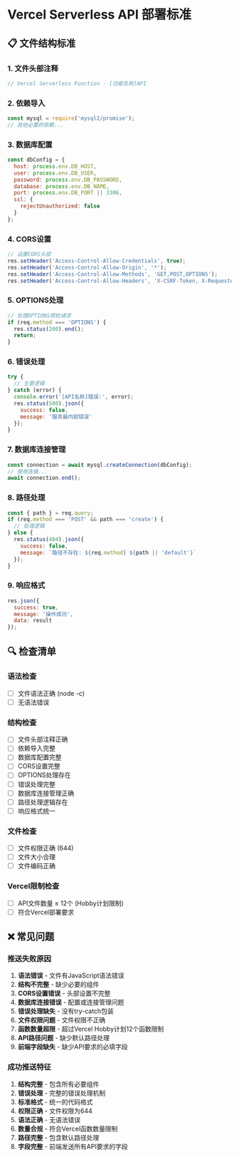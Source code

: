 # Vercel Serverless API 部署标准

## 📋 文件结构标准

### 1. 文件头部注释
```javascript
// Vercel Serverless Function - [功能名称]API
```

### 2. 依赖导入
```javascript
const mysql = require('mysql2/promise');
// 其他必要的依赖...
```

### 3. 数据库配置
```javascript
const dbConfig = {
  host: process.env.DB_HOST,
  user: process.env.DB_USER,
  password: process.env.DB_PASSWORD,
  database: process.env.DB_NAME,
  port: process.env.DB_PORT || 3306,
  ssl: {
    rejectUnauthorized: false
  }
};
```

### 4. CORS设置
```javascript
// 设置CORS头部
res.setHeader('Access-Control-Allow-Credentials', true);
res.setHeader('Access-Control-Allow-Origin', '*');
res.setHeader('Access-Control-Allow-Methods', 'GET,POST,OPTIONS');
res.setHeader('Access-Control-Allow-Headers', 'X-CSRF-Token, X-Requested-With, Accept, Accept-Version, Content-Length, Content-MD5, Content-Type, Date, X-Api-Version, Authorization');
```

### 5. OPTIONS处理
```javascript
// 处理OPTIONS预检请求
if (req.method === 'OPTIONS') {
  res.status(200).end();
  return;
}
```

### 6. 错误处理
```javascript
try {
  // 主要逻辑
} catch (error) {
  console.error('[API名称]错误:', error);
  res.status(500).json({
    success: false,
    message: '服务器内部错误'
  });
}
```

### 7. 数据库连接管理
```javascript
const connection = await mysql.createConnection(dbConfig);
// 使用连接...
await connection.end();
```

### 8. 路径处理
```javascript
const { path } = req.query;
if (req.method === 'POST' && path === 'create') {
  // 处理逻辑
} else {
  res.status(404).json({
    success: false,
    message: `路径不存在: ${req.method} ${path || 'default'}`
  });
}
```

### 9. 响应格式
```javascript
res.json({
  success: true,
  message: '操作成功',
  data: result
});
```

## 🔍 检查清单

### 语法检查
- [ ] 文件语法正确 (node -c)
- [ ] 无语法错误

### 结构检查
- [ ] 文件头部注释正确
- [ ] 依赖导入完整
- [ ] 数据库配置完整
- [ ] CORS设置完整
- [ ] OPTIONS处理存在
- [ ] 错误处理完整
- [ ] 数据库连接管理正确
- [ ] 路径处理逻辑存在
- [ ] 响应格式统一

### 文件检查
- [ ] 文件权限正确 (644)
- [ ] 文件大小合理
- [ ] 文件编码正确

### Vercel限制检查
- [ ] API文件数量 ≤ 12个 (Hobby计划限制)
- [ ] 符合Vercel部署要求

## ❌ 常见问题

### 推送失败原因
1. **语法错误** - 文件有JavaScript语法错误
2. **结构不完整** - 缺少必要的组件
3. **CORS设置错误** - 头部设置不完整
4. **数据库连接错误** - 配置或连接管理问题
5. **错误处理缺失** - 没有try-catch包装
6. **文件权限问题** - 文件权限不正确
7. **函数数量超限** - 超过Vercel Hobby计划12个函数限制
8. **API路径问题** - 缺少默认路径处理
9. **前端字段缺失** - 缺少API要求的必填字段

### 成功推送特征
1. **结构完整** - 包含所有必要组件
2. **错误处理** - 完整的错误处理机制
3. **标准格式** - 统一的代码格式
4. **权限正确** - 文件权限为644
5. **语法正确** - 无语法错误
6. **数量合规** - 符合Vercel函数数量限制
7. **路径完整** - 包含默认路径处理
8. **字段完整** - 前端发送所有API要求的字段 